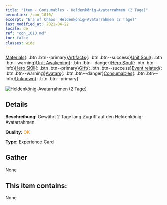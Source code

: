 ```yaml
---
title: "Item - Consumables - Heldenkönig-Avatarrahmen (2 Tage)"
permalink: /con_1010/
excerpt: "Era of Chaos  Heldenkönig-Avatarrahmen (2 Tage)"
last_modified_at: 2021-04-22
locale: de
ref: "con_1010.md"
toc: false
classes: wide
---
```

 [Materials](/ItemsDE/){: .btn .btn--primary}[Artifacts](/ItemsDE/Artifacts/){: .btn .btn--success}[Unit Soul](/ItemsDE/UnitSoul/){: .btn .btn--warning}[Unit Awakening](/ItemsDE/UnitAwakening/){: .btn .btn--danger}[Hero Soul](/ItemsDE/HeroSoul/){: .btn .btn--info}[Hero SKill](/ItemsDE/HeroSkill/){: .btn .btn--primary}[Gift](/ItemsDE/Gift/){: .btn .btn--success}[Event related](/ItemsDE/Events/){: .btn .btn--warning}[Avatars](/ItemsDE/Avatars/){: .btn .btn--danger}[Consumables](/ItemsDE/Consumables/){: .btn .btn--info}[Unknown](/ItemsDE/Unknown/){: .btn .btn--primary}

 ![Heldenkönig-Avatarrahmen (2 Tage)](/images/a/avatarFrame_49.png)

## Details
 **Beschreibung:** Gewährt 2 Tage lang Zugriff auf den Heldenkönig-Avatarrahmen.

 **Quality:** <span style="color: #FF8C00">OK</span>

 **Type:** Experience Card

## Gather

  None

## This item contains:

  None

